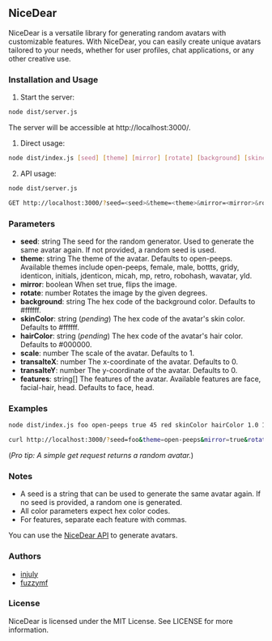 ## NiceDear

NiceDear is a versatile library for generating random avatars with customizable features. With NiceDear, you can easily create unique avatars tailored to your needs, whether for user profiles, chat applications, or any other creative use.

### Installation and Usage

1. Start the server:

```bash
node dist/server.js
```

The server will be accessible at http://localhost:3000/.

1. Direct usage:

```bash
node dist/index.js [seed] [theme] [mirror] [rotate] [background] [skincolor] [hairColor] [scale] [transalteX] [transalteY] [features]
```

2. API usage:

```bash
node dist/server.js
```

```bash
GET http://localhost:3000/?seed=<seed>&theme=<theme>&mirror=<mirror>&rotate=<rotate>&background=<background>&skincolor=<skincolor>&hairColor=<hairColor>&scale=<scale>&transalteX=<transalteX>&transalteY=<transalteY>&features[]=feature1&features[]=feature2
```

### Parameters

- **seed**: string
The seed for the random generator. Used to generate the same avatar again. If not provided, a random seed is used.
- **theme**: string
The theme of the avatar. Defaults to open-peeps. Available themes include open-peeps, female, male, bottts, gridy, identicon, initials, jdenticon, micah, mp, retro, robohash, wavatar, yld.
- **mirror**: boolean
When set true, flips the image.
- **rotate**: number
Rotates the image by the given degrees.
- **background**: string
The hex code of the background color. Defaults to #ffffff.
- **skinColor**: string (*pending*)
The hex code of the avatar's skin color. Defaults to #ffffff.
- **hairColor**: string (*pending*)
The hex code of the avatar's hair color. Defaults to #000000.
- **scale**: number
The scale of the avatar. Defaults to 1.
- **transalteX**: number
The x-coordinate of the avatar. Defaults to 0.
- **transalteY**: number
The y-coordinate of the avatar. Defaults to 0.
- **features**: string[]
The features of the avatar. Available features are face, facial-hair, head. Defaults to face, head.

### Examples

```bash
node dist/index.js foo open-peeps true 45 red skinColor hairColor 1.0 10.0 20.0 face,facial-hair,head
```

```bash
curl http://localhost:3000/?seed=foo&theme=open-peeps&mirror=true&rotate=45&background=red&skincolor=skinColor&hairColor=hairColor&scale=1.0&transalteX=10.0&transalteY=20.0&features[]=face&features[]=facial-hair&features[]=head
```

(*Pro tip: A simple get request returns a random avatar.*)

### Notes

- A seed is a string that can be used to generate the same avatar again. If no seed is provided, a random one is generated.
- All color parameters expect hex color codes.
- For features, separate each feature with commas.

You can use the [NiceDear API](https://api.nicedear.vip/) to generate avatars.


### Authors

- [injuly](https://injuly.in)
- [fuzzymf](https://anubhavp.dev)



### License

NiceDear is licensed under the MIT License. See LICENSE for more information.
